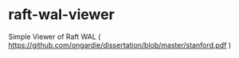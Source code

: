 # raft-wal-viewer
Simple Viewer of Raft WAL ( https://github.com/ongardie/dissertation/blob/master/stanford.pdf )
